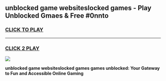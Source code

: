 
## unblocked game websiteslocked games - Play Unblocked Gmaes & Free #0nnto
<h3>
<a href="https://premium.freeplayer.one?title=unblocked_game_websiteslocked_games&ref=03M">CLICK TO PLAY</a></h3>
<hr>

<h3>
<a href="https://premium.freeplayer.one?title=unblocked_game_websiteslocked_games&ref=03M">CLICK 2 PLAY</a>
  
</h3>

<a href="https://premium.freeplayer.one?title=unblocked_game_websiteslocked_games&ref=03M"><img src="https://clearcache.store/games.png"></a>


**unblocked game websiteslocked games games unblocked: Your Gateway to Fun and Accessible Online Gaming**

